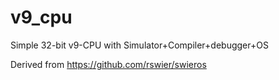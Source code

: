 v9_cpu
=======
Simple 32-bit v9-CPU with Simulator+Compiler+debugger+OS

Derived from https://github.com/rswier/swieros

